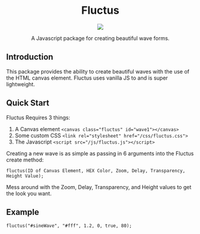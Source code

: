 <h1 align="center">Fluctus</h1>

<p align="center"><img src="https://eagleappteam.com/images/waves2.png"></p>

<p align="center">A Javascript package for creating beautiful wave forms.</p>

## Introduction

This package provides the ability to create beautiful waves with the use of the HTML canvas element. Fluctus uses vanilla JS to and is super lightweight.

## Quick Start

Fluctus Requires 3 things:

1. A Canvas element ``` <canvas class="fluctus" id="wave1"></canvas> ```
2. Some custom CSS ``` <link rel="stylesheet" href="/css/fluctus.css"> ```
3. The Javascript ``` <script src="/js/fluctus.js"></script> ```

Creating a new wave is as simple as passing in 6 arguments into the Fluctus create method:

``` fluctus(ID of Canvas Element, HEX Color, Zoom, Delay, Transparency, Height Value); ```

Mess around with the Zoom, Delay, Transparency, and Height values to get the look you want.

## Example

``` fluctus("#sineWave", "#fff", 1.2, 0, true, 80); ```
